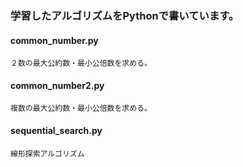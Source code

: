 ### 学習したアルゴリズムをPythonで書いています。

#### common_number.py
    ２数の最大公約数・最小公倍数を求める。

#### common_number2.py
    複数の最大公約数・最小公倍数を求める。

#### sequential_search.py
    線形探索アルゴリズム